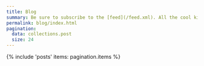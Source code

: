 ```yaml
---
title: Blog
summary: Be sure to subscribe to the [feed](/feed.xml). All the cool kids in town use RSS these days!
permalink: blog/index.html
pagination:
  data: collections.post
  size: 24
---
```

{% include 'posts'
  items: pagination.items
%}
